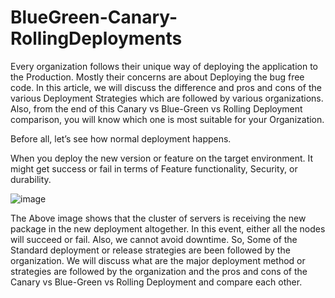 # BlueGreen-Canary-RollingDeployments

Every organization follows their unique way of deploying the application to the Production. Mostly their concerns are about Deploying the bug free code. In this article, we will discuss the difference and pros and cons of the various Deployment Strategies which are followed by various organizations. Also, from the end of this Canary vs Blue-Green vs Rolling Deployment comparison, you will know which one is most suitable for your Organization.

Before all, let’s see how normal deployment happens.

When you deploy the new version or feature on the target environment. It might get success or fail in terms of Feature functionality, Security, or durability.

![image](https://user-images.githubusercontent.com/16122994/150843484-d40d39da-2dbd-4daf-99a9-edbbdc852627.png)

The Above image shows that the cluster of servers is receiving the new package in the new deployment altogether. In this event, either all the nodes will succeed or fail. Also, we cannot avoid downtime. So, Some of the Standard deployment or release strategies are been followed by the organization. We will discuss what are the major deployment method or strategies are followed by the organization and the pros and cons of the Canary vs Blue-Green vs Rolling Deployment and compare each other.
